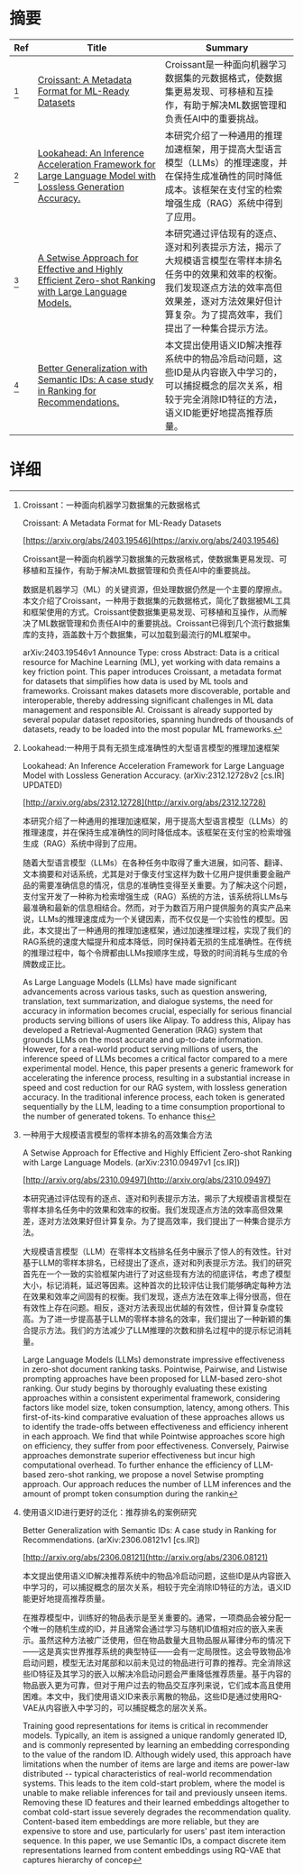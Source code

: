 # 摘要

| Ref | Title | Summary |
| --- | --- | --- |
| [^1] | [Croissant: A Metadata Format for ML-Ready Datasets](https://arxiv.org/abs/2403.19546) | Croissant是一种面向机器学习数据集的元数据格式，使数据集更易发现、可移植和互操作，有助于解决ML数据管理和负责任AI中的重要挑战。 |
| [^2] | [Lookahead: An Inference Acceleration Framework for Large Language Model with Lossless Generation Accuracy.](http://arxiv.org/abs/2312.12728) | 本研究介绍了一种通用的推理加速框架，用于提高大型语言模型（LLMs）的推理速度，并在保持生成准确性的同时降低成本。该框架在支付宝的检索增强生成（RAG）系统中得到了应用。 |
| [^3] | [A Setwise Approach for Effective and Highly Efficient Zero-shot Ranking with Large Language Models.](http://arxiv.org/abs/2310.09497) | 本研究通过评估现有的逐点、逐对和列表提示方法，揭示了大规模语言模型在零样本排名任务中的效果和效率的权衡。我们发现逐点方法的效率高但效果差，逐对方法效果好但计算复杂。为了提高效率，我们提出了一种集合提示方法。 |
| [^4] | [Better Generalization with Semantic IDs: A case study in Ranking for Recommendations.](http://arxiv.org/abs/2306.08121) | 本文提出使用语义ID解决推荐系统中的物品冷启动问题，这些ID是从内容嵌入中学习的，可以捕捉概念的层次关系，相较于完全消除ID特征的方法，语义ID能更好地提高推荐质量。 |

# 详细

[^1]: Croissant：一种面向机器学习数据集的元数据格式

    Croissant: A Metadata Format for ML-Ready Datasets

    [https://arxiv.org/abs/2403.19546](https://arxiv.org/abs/2403.19546)

    Croissant是一种面向机器学习数据集的元数据格式，使数据集更易发现、可移植和互操作，有助于解决ML数据管理和负责任AI中的重要挑战。

    

    数据是机器学习（ML）的关键资源，但处理数据仍然是一个主要的摩擦点。本文介绍了Croissant，一种用于数据集的元数据格式，简化了数据被ML工具和框架使用的方式。Croissant使数据集更易发现、可移植和互操作，从而解决了ML数据管理和负责任AI中的重要挑战。Croissant已得到几个流行数据集库的支持，涵盖数十万个数据集，可以加载到最流行的ML框架中。

    arXiv:2403.19546v1 Announce Type: cross  Abstract: Data is a critical resource for Machine Learning (ML), yet working with data remains a key friction point. This paper introduces Croissant, a metadata format for datasets that simplifies how data is used by ML tools and frameworks. Croissant makes datasets more discoverable, portable and interoperable, thereby addressing significant challenges in ML data management and responsible AI. Croissant is already supported by several popular dataset repositories, spanning hundreds of thousands of datasets, ready to be loaded into the most popular ML frameworks.
    
[^2]: Lookahead:一种用于具有无损生成准确性的大型语言模型的推理加速框架

    Lookahead: An Inference Acceleration Framework for Large Language Model with Lossless Generation Accuracy. (arXiv:2312.12728v2 [cs.IR] UPDATED)

    [http://arxiv.org/abs/2312.12728](http://arxiv.org/abs/2312.12728)

    本研究介绍了一种通用的推理加速框架，用于提高大型语言模型（LLMs）的推理速度，并在保持生成准确性的同时降低成本。该框架在支付宝的检索增强生成（RAG）系统中得到了应用。

    

    随着大型语言模型（LLMs）在各种任务中取得了重大进展，如问答、翻译、文本摘要和对话系统，尤其是对于像支付宝这样为数十亿用户提供重要金融产品的需要准确信息的情况，信息的准确性变得至关重要。为了解决这个问题，支付宝开发了一种称为检索增强生成（RAG）系统的方法，该系统将LLMs与最准确和最新的信息相结合。然而，对于为数百万用户提供服务的真实产品来说，LLMs的推理速度成为一个关键因素，而不仅仅是一个实验性的模型。因此，本文提出了一种通用的推理加速框架，通过加速推理过程，实现了我们的RAG系统的速度大幅提升和成本降低，同时保持着无损的生成准确性。在传统的推理过程中，每个令牌都由LLMs按顺序生成，导致的时间消耗与生成的令牌数成正比。

    As Large Language Models (LLMs) have made significant advancements across various tasks, such as question answering, translation, text summarization, and dialogue systems, the need for accuracy in information becomes crucial, especially for serious financial products serving billions of users like Alipay. To address this, Alipay has developed a Retrieval-Augmented Generation (RAG) system that grounds LLMs on the most accurate and up-to-date information. However, for a real-world product serving millions of users, the inference speed of LLMs becomes a critical factor compared to a mere experimental model.  Hence, this paper presents a generic framework for accelerating the inference process, resulting in a substantial increase in speed and cost reduction for our RAG system, with lossless generation accuracy. In the traditional inference process, each token is generated sequentially by the LLM, leading to a time consumption proportional to the number of generated tokens. To enhance this 
    
[^3]: 一种用于大规模语言模型的零样本排名的高效集合方法

    A Setwise Approach for Effective and Highly Efficient Zero-shot Ranking with Large Language Models. (arXiv:2310.09497v1 [cs.IR])

    [http://arxiv.org/abs/2310.09497](http://arxiv.org/abs/2310.09497)

    本研究通过评估现有的逐点、逐对和列表提示方法，揭示了大规模语言模型在零样本排名任务中的效果和效率的权衡。我们发现逐点方法的效率高但效果差，逐对方法效果好但计算复杂。为了提高效率，我们提出了一种集合提示方法。

    

    大规模语言模型（LLM）在零样本文档排名任务中展示了惊人的有效性。针对基于LLM的零样本排名，已经提出了逐点，逐对和列表提示方法。我们的研究首先在一个一致的实验框架内进行了对这些现有方法的彻底评估，考虑了模型大小，标记消耗，延迟等因素。这种首次的比较评估让我们能够确定每种方法在效果和效率之间固有的权衡。我们发现，逐点方法在效率上得分很高，但在有效性上存在问题。相反，逐对方法表现出优越的有效性，但计算复杂度较高。为了进一步提高基于LLM的零样本排名的效率，我们提出了一种新颖的集合提示方法。我们的方法减少了LLM推理的次数和排名过程中的提示标记消耗量。

    Large Language Models (LLMs) demonstrate impressive effectiveness in zero-shot document ranking tasks. Pointwise, Pairwise, and Listwise prompting approaches have been proposed for LLM-based zero-shot ranking. Our study begins by thoroughly evaluating these existing approaches within a consistent experimental framework, considering factors like model size, token consumption, latency, among others. This first-of-its-kind comparative evaluation of these approaches allows us to identify the trade-offs between effectiveness and efficiency inherent in each approach. We find that while Pointwise approaches score high on efficiency, they suffer from poor effectiveness. Conversely, Pairwise approaches demonstrate superior effectiveness but incur high computational overhead. To further enhance the efficiency of LLM-based zero-shot ranking, we propose a novel Setwise prompting approach. Our approach reduces the number of LLM inferences and the amount of prompt token consumption during the rankin
    
[^4]: 使用语义ID进行更好的泛化：推荐排名的案例研究

    Better Generalization with Semantic IDs: A case study in Ranking for Recommendations. (arXiv:2306.08121v1 [cs.IR])

    [http://arxiv.org/abs/2306.08121](http://arxiv.org/abs/2306.08121)

    本文提出使用语义ID解决推荐系统中的物品冷启动问题，这些ID是从内容嵌入中学习的，可以捕捉概念的层次关系，相较于完全消除ID特征的方法，语义ID能更好地提高推荐质量。

    

    在推荐模型中，训练好的物品表示是至关重要的。通常，一项商品会被分配一个唯一的随机生成的ID，并且通常会通过学习与随机ID值相对应的嵌入来表示。虽然这种方法被广泛使用，但在物品数量大且物品服从幂律分布的情况下——这是真实世界推荐系统的典型特征——会有一定局限性。这会导致物品冷启动问题，模型无法对尾部和以前未见过的物品进行可靠的推荐。完全消除这些ID特征及其学习的嵌入以解决冷启动问题会严重降低推荐质量。基于内容的物品嵌入更为可靠，但对于用户过去的物品交互序列来说，它们成本高且使用困难。本文中，我们使用语义ID来表示离散的物品，这些ID是通过使用RQ-VAE从内容嵌入中学习的，可以捕捉概念的层次关系。

    Training good representations for items is critical in recommender models. Typically, an item is assigned a unique randomly generated ID, and is commonly represented by learning an embedding corresponding to the value of the random ID. Although widely used, this approach have limitations when the number of items are large and items are power-law distributed -- typical characteristics of real-world recommendation systems. This leads to the item cold-start problem, where the model is unable to make reliable inferences for tail and previously unseen items. Removing these ID features and their learned embeddings altogether to combat cold-start issue severely degrades the recommendation quality. Content-based item embeddings are more reliable, but they are expensive to store and use, particularly for users' past item interaction sequence. In this paper, we use Semantic IDs, a compact discrete item representations learned from content embeddings using RQ-VAE that captures hierarchy of concep
    

